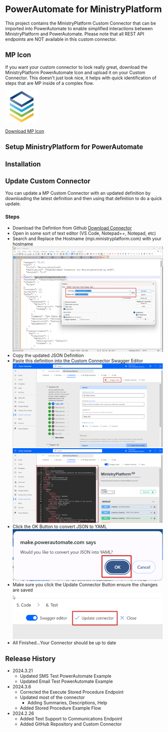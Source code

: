 # PowerAutomate for MinistryPlatform

This project contains the MinistryPlatform Custom Connector that can be imported into PowerAutomate to enable simplified interactions between MinistryPlatform and PowerAutomate. Please note that all REST API endpoints are NOT available in this custom connector.

## MP Icon

If you want your custom connector to look really great, download the MinistryPlatform PowerAutomate Icon and upload it on your Custom Connector. This doesn't just look nice, it helps with quick identification of steps that are MP inside of a complex flow.

![MP Icon](Assets/MP-Logo-Icon.png)

[Download MP Icon](Assets/MP-Logo-Icon.png)

## Setup MinistryPlatform for PowerAutomate

## Installation

## Update Custom Connector

You can update a MP Custom Connector with an updated definition by downloading the latest definition and then using that definition to do a quick update.

### Steps

- Download the Defintion from Github [Download Connector](Connector/MinistryPlatform.swagger.json)
- Open in some sort of text editor (VS Code, Notepad++, Notepad, etc)
- Search and Replace the Hostname (mpi.ministryplatform.com) with your hostname ![alt text](Assets/UpdateConnectorStep2.png)
- Copy the updated JSON Definition
- Paste this definition into the Custom Connector Swagger Editor ![Search and Replace](Assets/UpdateConnectorStep1.png) ![alt text](Assets/UpdateConnectorStep3.png)
- Click the OK Button to convert JSON to YAML ![alt text](Assets/UpdateConnectorStep3a.png)
- Make sure you click the Update Connector Button ensure the changes are saved ![alt text](Assets/UpdateConnectorStep4.png)
- All Finished...Your Connector should be up to date

## Release History

- 2024.3.21
  - Updated SMS Test PowerAutomate Example
  - Updated Email Test PowerAutomate Example
- 2024.3.6
  - Corrected the Execute Stored Procedure Endpoint
  - Updated most of the connector
    - Adding Summaries, Descriptions, Help
  - Added Stored Procedure Example Flow
- 2024.2.26
  - Added Text Support to Communications Endpoint
  - Added GitHub Repository and Custom Connector
